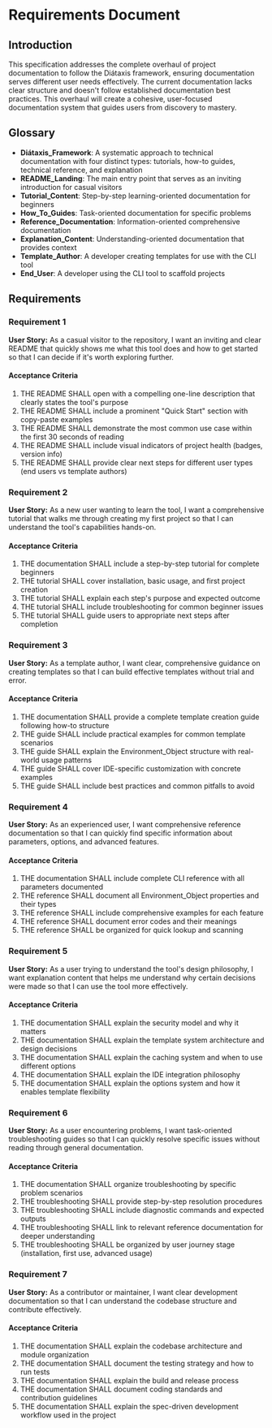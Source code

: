 # Requirements Document

## Introduction

This specification addresses the complete overhaul of project documentation to follow the Diátaxis framework, ensuring documentation serves different user needs effectively. The current documentation lacks clear structure and doesn't follow established documentation best practices. This overhaul will create a cohesive, user-focused documentation system that guides users from discovery to mastery.

## Glossary

- **Diátaxis_Framework**: A systematic approach to technical documentation with four distinct types: tutorials, how-to guides, technical reference, and explanation
- **README_Landing**: The main entry point that serves as an inviting introduction for casual visitors
- **Tutorial_Content**: Step-by-step learning-oriented documentation for beginners
- **How_To_Guides**: Task-oriented documentation for specific problems
- **Reference_Documentation**: Information-oriented comprehensive documentation
- **Explanation_Content**: Understanding-oriented documentation that provides context
- **Template_Author**: A developer creating templates for use with the CLI tool
- **End_User**: A developer using the CLI tool to scaffold projects

## Requirements

### Requirement 1

**User Story:** As a casual visitor to the repository, I want an inviting and clear README that quickly shows me what this tool does and how to get started so that I can decide if it's worth exploring further.

#### Acceptance Criteria

1. THE README SHALL open with a compelling one-line description that clearly states the tool's purpose
2. THE README SHALL include a prominent "Quick Start" section with copy-paste examples
3. THE README SHALL demonstrate the most common use case within the first 30 seconds of reading
4. THE README SHALL include visual indicators of project health (badges, version info)
5. THE README SHALL provide clear next steps for different user types (end users vs template authors)

### Requirement 2

**User Story:** As a new user wanting to learn the tool, I want a comprehensive tutorial that walks me through creating my first project so that I can understand the tool's capabilities hands-on.

#### Acceptance Criteria

1. THE documentation SHALL include a step-by-step tutorial for complete beginners
2. THE tutorial SHALL cover installation, basic usage, and first project creation
3. THE tutorial SHALL explain each step's purpose and expected outcome
4. THE tutorial SHALL include troubleshooting for common beginner issues
5. THE tutorial SHALL guide users to appropriate next steps after completion

### Requirement 3

**User Story:** As a template author, I want clear, comprehensive guidance on creating templates so that I can build effective templates without trial and error.

#### Acceptance Criteria

1. THE documentation SHALL provide a complete template creation guide following how-to structure
2. THE guide SHALL include practical examples for common template scenarios
3. THE guide SHALL explain the Environment_Object structure with real-world usage patterns
4. THE guide SHALL cover IDE-specific customization with concrete examples
5. THE guide SHALL include best practices and common pitfalls to avoid

### Requirement 4

**User Story:** As an experienced user, I want comprehensive reference documentation so that I can quickly find specific information about parameters, options, and advanced features.

#### Acceptance Criteria

1. THE documentation SHALL include complete CLI reference with all parameters documented
2. THE reference SHALL document all Environment_Object properties and their types
3. THE reference SHALL include comprehensive examples for each feature
4. THE reference SHALL document error codes and their meanings
5. THE reference SHALL be organized for quick lookup and scanning

### Requirement 5

**User Story:** As a user trying to understand the tool's design philosophy, I want explanation content that helps me understand why certain decisions were made so that I can use the tool more effectively.

#### Acceptance Criteria

1. THE documentation SHALL explain the security model and why it matters
2. THE documentation SHALL explain the template system architecture and design decisions
3. THE documentation SHALL explain the caching system and when to use different options
4. THE documentation SHALL explain the IDE integration philosophy
5. THE documentation SHALL explain the options system and how it enables template flexibility

### Requirement 6

**User Story:** As a user encountering problems, I want task-oriented troubleshooting guides so that I can quickly resolve specific issues without reading through general documentation.

#### Acceptance Criteria

1. THE documentation SHALL organize troubleshooting by specific problem scenarios
2. THE troubleshooting SHALL provide step-by-step resolution procedures
3. THE troubleshooting SHALL include diagnostic commands and expected outputs
4. THE troubleshooting SHALL link to relevant reference documentation for deeper understanding
5. THE troubleshooting SHALL be organized by user journey stage (installation, first use, advanced usage)

### Requirement 7

**User Story:** As a contributor or maintainer, I want clear development documentation so that I can understand the codebase structure and contribute effectively.

#### Acceptance Criteria

1. THE documentation SHALL explain the codebase architecture and module organization
2. THE documentation SHALL document the testing strategy and how to run tests
3. THE documentation SHALL explain the build and release process
4. THE documentation SHALL document coding standards and contribution guidelines
5. THE documentation SHALL explain the spec-driven development workflow used in the project